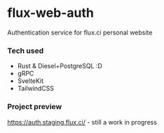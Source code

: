 # flux-web-auth

Authentication service for flux.ci personal website

### Tech used
- Rust & Diesel+PostgreSQL :D
- gRPC
- SvelteKit
- TailwindCSS

### Project preview

https://auth.staging.flux.ci/ - still a work in progress
